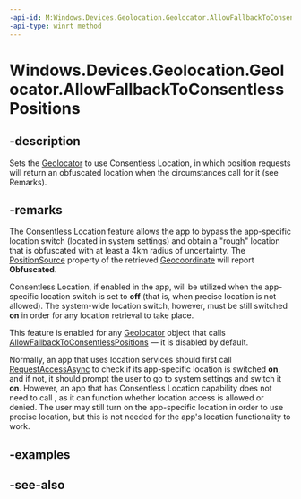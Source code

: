 ----api-id: M:Windows.Devices.Geolocation.Geolocator.AllowFallbackToConsentlessPositions
-api-type: winrt method
---<!-- Method syntaxpublic void AllowFallbackToConsentlessPositions()--># Windows.Devices.Geolocation.Geolocator.AllowFallbackToConsentlessPositions## -descriptionSets the [Geolocator](geolocator.md) to use Consentless Location, in which position requests will return an obfuscated location when the circumstances call for it (see Remarks).## -remarksThe Consentless Location feature allows the app to bypass the app-specific location switch (located in system settings) and obtain a "rough" location that is obfuscated with at least a 4km radius of uncertainty. The [PositionSource](geocoordinate_positionsource.md) property of the retrieved [Geocoordinate](geocoordinate.md) will report **Obfuscated**.Consentless Location, if enabled in the app, will be utilized when the app-specific location switch is set to **off** (that is, when precise location is not allowed). The system-wide location switch, however, must be still switched **on** in order for any location retrieval to take place.This feature is enabled for any [Geolocator](geolocator.md) object that calls [AllowFallbackToConsentlessPositions](geolocator_allowfallbacktoconsentlesspositions.md) — it is disabled by default.Normally, an app that uses location services should first call [RequestAccessAsync](geolocator_requestaccessasync.md) to check if its app-specific location is switched **on**, and if not, it should prompt the user to go to system settings and switch it **on**. However, an app that has Consentless Location capability does not need to call , as it can function whether location access is allowed or denied. The user may still turn on the app-specific location in order to use precise location, but this is not needed for the app's location functionality to work.## -examples## -see-also